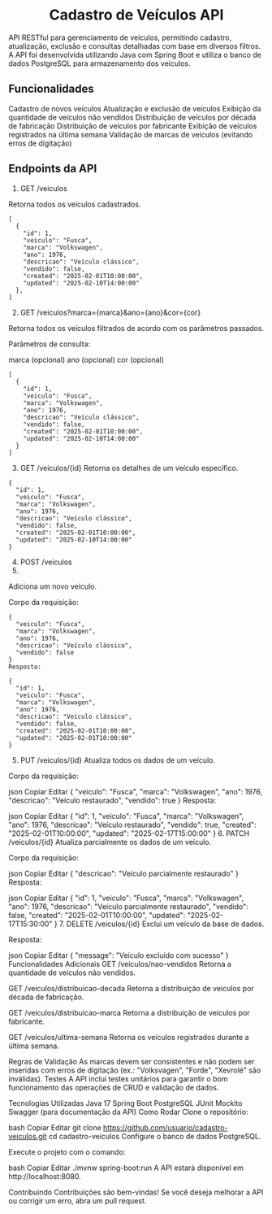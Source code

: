 <h1 align="center">Cadastro de Veículos API</h1>

API RESTful para gerenciamento de veículos, permitindo cadastro, atualização, exclusão e consultas detalhadas com base em diversos filtros. A API foi desenvolvida utilizando Java com Spring Boot e utiliza o banco de dados PostgreSQL para armazenamento dos veículos.


## Funcionalidades

Cadastro de novos veículos
Atualização e exclusão de veículos
Exibição da quantidade de veículos não vendidos
Distribuição de veículos por década de fabricação
Distribuição de veículos por fabricante
Exibição de veículos registrados na última semana
Validação de marcas de veículos (evitando erros de digitação)

## Endpoints da API
1. GET /veiculos

Retorna todos os veículos cadastrados.

```
[
  {
    "id": 1,
    "veiculo": "Fusca",
    "marca": "Volkswagen",
    "ano": 1976,
    "descricao": "Veículo clássico",
    "vendido": false,
    "created": "2025-02-01T10:00:00",
    "updated": "2025-02-10T14:00:00"
  },
]
```

2. GET /veiculos?marca={marca}&ano={ano}&cor={cor}

Retorna todos os veículos filtrados de acordo com os parâmetros passados.

Parâmetros de consulta:

marca (opcional)
ano (opcional)
cor (opcional)
```
[
  {
    "id": 1,
    "veiculo": "Fusca",
    "marca": "Volkswagen",
    "ano": 1976,
    "descricao": "Veículo clássico",
    "vendido": false,
    "created": "2025-02-01T10:00:00",
    "updated": "2025-02-10T14:00:00"
  }
]
```

3. GET /veiculos/{id}
Retorna os detalhes de um veículo específico.
```
{
  "id": 1,
  "veiculo": "Fusca",
  "marca": "Volkswagen",
  "ano": 1976,
  "descricao": "Veículo clássico",
  "vendido": false,
  "created": "2025-02-01T10:00:00",
  "updated": "2025-02-10T14:00:00"
}
```

4. POST /veiculos
5. 
Adiciona um novo veículo.

Corpo da requisição:
```
{
  "veiculo": "Fusca",
  "marca": "Volkswagen",
  "ano": 1976,
  "descricao": "Veículo clássico",
  "vendido": false
}
Resposta:

{
  "id": 1,
  "veiculo": "Fusca",
  "marca": "Volkswagen",
  "ano": 1976,
  "descricao": "Veículo clássico",
  "vendido": false,
  "created": "2025-02-01T10:00:00",
  "updated": "2025-02-01T10:00:00"
}
```

5. PUT /veiculos/{id}
Atualiza todos os dados de um veículo.

Corpo da requisição:

json
Copiar
Editar
{
  "veiculo": "Fusca",
  "marca": "Volkswagen",
  "ano": 1976,
  "descricao": "Veículo restaurado",
  "vendido": true
}
Resposta:

json
Copiar
Editar
{
  "id": 1,
  "veiculo": "Fusca",
  "marca": "Volkswagen",
  "ano": 1976,
  "descricao": "Veículo restaurado",
  "vendido": true,
  "created": "2025-02-01T10:00:00",
  "updated": "2025-02-17T15:00:00"
}
6. PATCH /veiculos/{id}
Atualiza parcialmente os dados de um veículo.

Corpo da requisição:

json
Copiar
Editar
{
  "descricao": "Veículo parcialmente restaurado"
}
Resposta:

json
Copiar
Editar
{
  "id": 1,
  "veiculo": "Fusca",
  "marca": "Volkswagen",
  "ano": 1976,
  "descricao": "Veículo parcialmente restaurado",
  "vendido": false,
  "created": "2025-02-01T10:00:00",
  "updated": "2025-02-17T15:30:00"
}
7. DELETE /veiculos/{id}
Exclui um veículo da base de dados.

Resposta:

json
Copiar
Editar
{
  "message": "Veículo excluído com sucesso"
}
Funcionalidades Adicionais
GET /veiculos/nao-vendidos
Retorna a quantidade de veículos não vendidos.

GET /veiculos/distribuicao-decada
Retorna a distribuição de veículos por década de fabricação.

GET /veiculos/distribuicao-marca
Retorna a distribuição de veículos por fabricante.

GET /veiculos/ultima-semana
Retorna os veículos registrados durante a última semana.

Regras de Validação
As marcas devem ser consistentes e não podem ser inseridas com erros de digitação (ex.: "Volksvagen", "Forde", "Xevrolé" são inválidas).
Testes
A API inclui testes unitários para garantir o bom funcionamento das operações de CRUD e validação de dados.

Tecnologias Utilizadas
Java 17
Spring Boot
PostgreSQL
JUnit
Mockito
Swagger (para documentação da API)
Como Rodar
Clone o repositório:

bash
Copiar
Editar
git clone https://github.com/usuario/cadastro-veiculos.git
cd cadastro-veiculos
Configure o banco de dados PostgreSQL.

Execute o projeto com o comando:

bash
Copiar
Editar
./mvnw spring-boot:run
A API estará disponível em http://localhost:8080.

Contribuindo
Contribuições são bem-vindas! Se você deseja melhorar a API ou corrigir um erro, abra um pull request.
